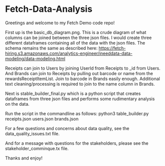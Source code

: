 # Fetch-Data-Analysis

Greetings and welcome to my Fetch Demo code repo!

First up is the basic_db_diagram.png.  This is a crude diagram of what columns can be joined between the three json files.  I would create three different dataframes containing all of the data with the json files.  The schema remains the same as described here:
https://fetch-hiring.s3.amazonaws.com/analytics-engineer/ineeddata-data-modeling/data-modeling.html

Receipts can join to Users by joining UserId from Receipts to _id from Users.  And Brands can join to Receipts by pulling out barcode or name from the rewardsReceiptItemList.  Join to barcode in Brands easily enough.  Additional text cleaning/processing is required to join to the name column in Brands.

Next is stable_builder_final.py which is a python script that creates dataframes from three json files and performs some rudimentary analysis on the data.

Run the script in the commandline as follows:
python3 table_builder.py receipts.json users.json brands.json

For a few questions and concerns about data quality, see the data_quality_issues.txt file.

And for a message with questions for the stakeholders, please see the stakeholder_comminque.tx file.

Thanks and enjoy!
